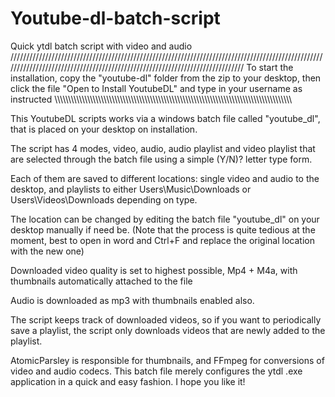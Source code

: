 # Youtube-dl-batch-script
Quick ytdl batch script with video and audio
/////////////////////////////////////////////////////////////////////////////////////////////////////////////////////////////////////////////////////////////////////////////
To start the installation, copy the "youtube-dl" folder from the zip to your desktop, then click the file "Open to Install YoutubeDL" and type in your username as instructed
\\\\\\\\\\\\\\\\\\\\\\\\\\\\\\\\\\\\\\\\\\\\\\\\\\\\\\\\\\\\\\\\\\\\\\\\\\\\\\\\\\\\\\\\\\\\\\\\\\\\\\\\\\\\\\\\\\\\\\\\\\\\\\\\\\\\\\\\\\\\\\\\\\\\\\\\\\\\\\\\\\\\\\\\\\\\\

This YoutubeDL scripts works via a windows batch file called "youtube_dl", that is placed on your desktop on installation.

The script has 4 modes, video, audio, audio playlist and video playlist that are selected through the batch file using a simple (Y/N)? letter type form.

Each of them are saved to different locations: single video and audio to the desktop, and playlists to either Users\Music\Downloads or Users\Videos\Downloads depending on type.

The location can be changed by editing the batch file "youtube_dl" on your desktop manually if need be. 
(Note that the process is quite tedious at the moment, best to open in word and Ctrl+F and replace the original location with the new one)

Downloaded video quality is set to highest possible, Mp4 + M4a, with thumbnails automatically attached to the file

Audio is downloaded as mp3 with thumbnails enabled also.

The script keeps track of downloaded videos, so if you want to periodically save a playlist, the script only downloads videos that are newly added to the playlist.

AtomicParsley is responsible for thumbnails, and FFmpeg for conversions of video and audio codecs. This batch file merely configures the ytdl .exe application in a quick and easy fashion. I hope you like it!
